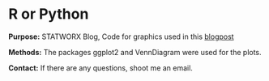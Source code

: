 # R or Python 

**Purpose:** STATWORX Blog, Code for graphics used in this [blogpost](https://www.statworx.com/at/blog/r-or-python/)

**Methods:** The packages ggplot2 and VennDiagram were used for the plots.

**Contact:** If there are any questions, shoot me an email.
